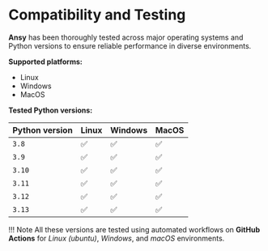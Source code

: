 # Compatibility and Testing

**Ansy** has been thoroughly tested across major operating systems and Python versions to ensure reliable performance in diverse environments.

**Supported platforms:**

-   Linux
-   Windows
-   MacOS

**Tested Python versions:**

| Python version | Linux | Windows | MacOS |
| -------------- | ----- | ------- | ----- |
| `3.8`          | ✅    | ✅      | ✅    |
| `3.9`          | ✅    | ✅      | ✅    |
| `3.10`         | ✅    | ✅      | ✅    |
| `3.11`         | ✅    | ✅      | ✅    |
| `3.12`         | ✅    | ✅      | ✅    |
| `3.13`         | ✅    | ✅      | ✅    |

!!! Note
    All these versions are tested using automated workflows on **GitHub Actions** for _Linux (ubuntu)_, _Windows_, and _macOS_ environments.